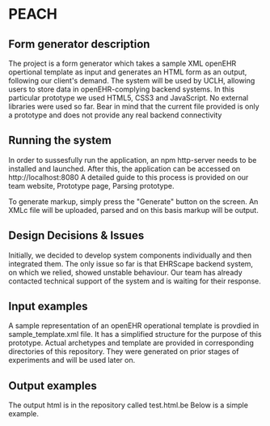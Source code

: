 # PEACH



Form generator description
----------------------
The project is a form generator which takes a sample XML openEHR opertional template as input and generates an HTML form as an output, following our client's demand. The system will be used by UCLH, allowing users to store data in openEHR-complying backend systems. In this particular prototype we used HTML5, CSS3 and JavaScript. No external libraries were used so far. 
Bear in mind that the current file provided is only a prototype and does not provide any real backend connectivity


Running the system
-------------------------

In order to sussesfully run the application, an npm http-server needs to be installed and launched. After this, the application can be accessed on http://localhost:8080
A detailed guide to this process is provided on our team website, Prototype page, Parsing prototype.

To generate markup, simply press the "Generate" button on the screen. An XMLc file will be uploaded, parsed and on this basis markup will be output.


Design Decisions & Issues
-------------------------
Initially, we decided to develop system components individually and then integrated them.
The only issue so far is that EHRScape backend system, on which we relied, showed unstable behaviour. Our team has already contacted technical support of the system and is waiting for their response.


Input examples
-----------------------
A sample representation of an openEHR operational template is provdied in sample_template.xml file. It has a simplified structure for the purpose of this prototype. Actual archetypes and template are provided in corresponding directories of this repository. They were generated on prior stages of experiments and will be used later on.


Output examples
-----------------------
The output html is in the repository called test.html.be
Below is a simple example.
<!-- <html>
<head>
<link rel="stylesheet" type="text/css" href="stylesheet.css"></head>
<div class = "form-style-9">
<form>
<ul>
<p>Blood pressure</p>
<li class = "field5">
<input value = "Systolic" required>
</li>
<li class = "field5">
<input value = "Diastolic" required>
</li>
<p>Body temperature</p>
<li class = "field5">
<input value = "Temperature" required>
</li>
<button value = "submit"  type = "submit" onclick="myFunction()" >
submit</button>
</ul>
</form>
</div>
</html>
 -->
